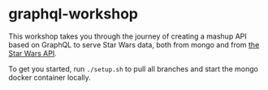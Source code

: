# graphql-workshop

This workshop takes you through the journey of creating a mashup API based on GraphQL to serve Star Wars data, both from mongo and from [the Star Wars API](https://swapi.co).

To get you started, run `./setup.sh` to pull all branches and start the mongo docker container locally.